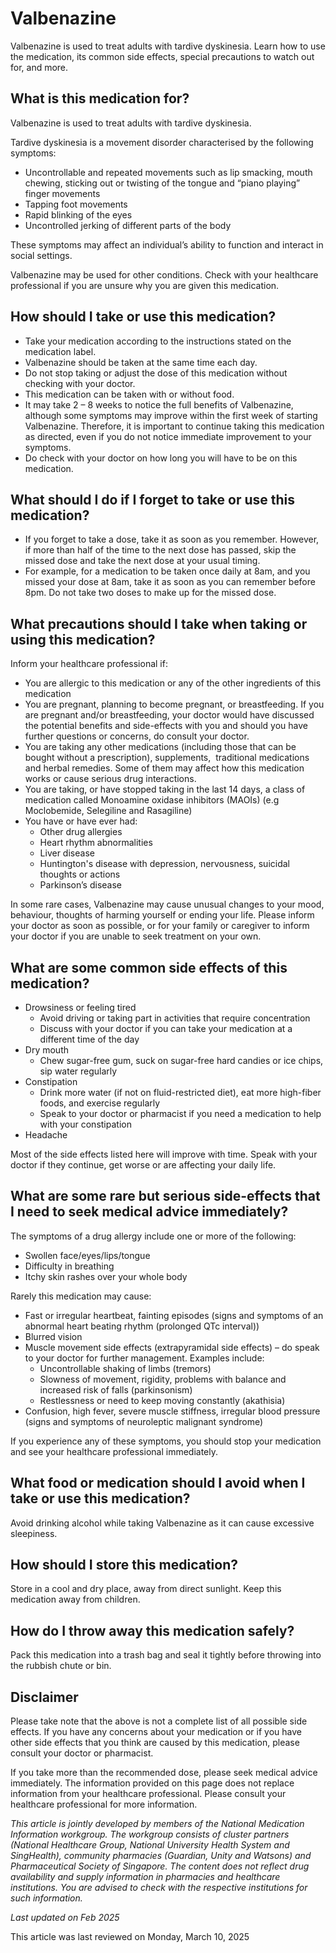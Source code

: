 # Valbenazine

Valbenazine is used to treat adults with tardive dyskinesia. Learn how to use the medication, its common side effects, special precautions to watch out for, and more.

What is this medication for?
----------------------------

Valbenazine is used to treat adults with tardive dyskinesia.

Tardive dyskinesia is a movement disorder characterised by the following symptoms:

* Uncontrollable and repeated movements such as lip smacking, mouth chewing, sticking out or twisting of the tongue and “piano playing” finger movements
* Tapping foot movements
* Rapid blinking of the eyes
* Uncontrolled jerking of different parts of the body

These symptoms may affect an individual’s ability to function and interact in social settings.

Valbenazine may be used for other conditions. Check with your healthcare professional if you are unsure why you are given this medication.

How should I take or use this medication?
-----------------------------------------

* Take your medication according to the instructions stated on the medication label.
* Valbenazine should be taken at the same time each day.
* Do not stop taking or adjust the dose of this medication without checking with your doctor.
* This medication can be taken with or without food.
* It may take 2 – 8 weeks to notice the full benefits of Valbenazine, although some symptoms may improve within the first week of starting Valbenazine. Therefore, it is important to continue taking this medication as directed, even if you do not notice immediate improvement to your symptoms.
* Do check with your doctor on how long you will have to be on this medication.

What should I do if I forget to take or use this medication?
------------------------------------------------------------

* If you forget to take a dose, take it as soon as you remember. However, if more than half of the time to the next dose has passed, skip the missed dose and take the next dose at your usual timing.
* For example, for a medication to be taken once daily at 8am, and you missed your dose at 8am, take it as soon as you can remember before 8pm. Do not take two doses to make up for the missed dose.

What precautions should I take when taking or using this medication?
--------------------------------------------------------------------

Inform your healthcare professional if: 

* You are allergic to this medication or any of the other ingredients of this medication
* You are pregnant, planning to become pregnant, or breastfeeding. If you are pregnant and/or breastfeeding, your doctor would have discussed the potential benefits and side-effects with you and should you have further questions or concerns, do consult your doctor.
* You are taking any other medications (including those that can be bought without a prescription), supplements,  traditional medications and herbal remedies. Some of them may affect how this medication works or cause serious drug interactions.
* You are taking, or have stopped taking in the last 14 days, a class of medication called Monoamine oxidase inhibitors (MAOIs) (e.g Moclobemide, Selegiline and Rasagiline)
* You have or have ever had: 
  + Other drug allergies
  + Heart rhythm abnormalities
  + Liver disease
  + Huntington's disease with depression, nervousness, suicidal thoughts or actions
  + Parkinson’s disease

In some rare cases, Valbenazine may cause unusual changes to your mood, behaviour, thoughts of harming yourself or ending your life. Please inform your doctor as soon as possible, or for your family or caregiver to inform your doctor if you are unable to seek treatment on your own. 

What are some common side effects of this medication?
-----------------------------------------------------

* Drowsiness or feeling tired
  + Avoid driving or taking part in activities that require concentration
  + Discuss with your doctor if you can take your medication at a different time of the day
* Dry mouth
  + Chew sugar-free gum, suck on sugar-free hard candies or ice chips, sip water regularly
* Constipation
  + Drink more water (if not on fluid-restricted diet), eat more high-fiber foods, and exercise regularly
  + Speak to your doctor or pharmacist if you need a medication to help with your constipation
* Headache

Most of the side effects listed here will improve with time. Speak with your doctor if they continue, get worse or are affecting your daily life. 

What are some rare but serious side-effects that I need to seek medical advice immediately?
-------------------------------------------------------------------------------------------

The symptoms of a drug allergy include one or more of the following:

* Swollen face/eyes/lips/tongue
* Difficulty in breathing
* Itchy skin rashes over your whole body

Rarely this medication may cause:

* Fast or irregular heartbeat, fainting episodes (signs and symptoms of an abnormal heart beating rhythm (prolonged QTc interval))
* Blurred vision
* Muscle movement side effects (extrapyramidal side effects) – do speak to your doctor for further management. Examples include:
  + Uncontrollable shaking of limbs (tremors)
  + Slowness of movement, rigidity, problems with balance and increased risk of falls (parkinsonism)
  + Restlessness or need to keep moving constantly (akathisia)
* Confusion, high fever, severe muscle stiffness, irregular blood pressure (signs and symptoms of neuroleptic malignant syndrome)

If you experience any of these symptoms, you should stop your medication and see your healthcare professional immediately.

What food or medication should I avoid when I take or use this medication?
--------------------------------------------------------------------------

Avoid drinking alcohol while taking Valbenazine as it can cause excessive sleepiness.

How should I store this medication?
-----------------------------------

Store in a cool and dry place, away from direct sunlight. Keep this medication away from children.

How do I throw away this medication safely?
-------------------------------------------

Pack this medication into a trash bag and seal it tightly before throwing into the rubbish chute or bin. 

Disclaimer
----------

Please take note that the above is not a complete list of all possible side effects. If you have any concerns about your medication or if you have other side effects that you think are caused by this medication, please consult your doctor or pharmacist.

If you take more than the recommended dose, please seek medical advice immediately. The information provided on this page does not replace information from your healthcare professional. Please consult your healthcare professional for more information.

*This article is jointly developed by members of the National Medication Information workgroup. The workgroup consists of cluster partners (National Healthcare Group, National University Health System and SingHealth), community pharmacies (Guardian, Unity and Watsons) and Pharmaceutical Society of Singapore. The content does not reflect drug availability and supply information in pharmacies and healthcare institutions. You are advised to check with the respective institutions for such information.*

*Last updated on Feb 2025*

This article was last reviewed on
Monday, March 10, 2025